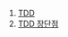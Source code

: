 1. [TDD](https://github.com/ckdqja135/Typescript-restful-starter/blob/master/mdfile/2020-10-14/TDD.md)
2. [TDD 장단점](https://github.com/ckdqja135/Typescript-restful-starter/blob/master/mdfile/2020-10-14/TDD%EC%9D%98%20%EC%9E%A5%EB%8B%A8%EC%A0%90.md)
